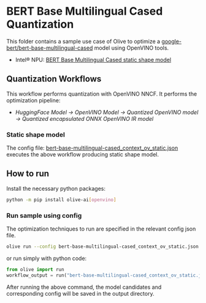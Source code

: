 # BERT Base Multilingual Cased Quantization

This folder contains a sample use case of Olive to optimize a [google-bert/bert-base-multilingual-cased](https://huggingface.co/google-bert/bert-base-multilingual-cased) model using OpenVINO tools.

- Intel® NPU: [BERT Base Multilingual Cased static shape model](#static-shape-model)

## Quantization Workflows

This workflow performs quantization with OpenVINO NNCF. It performs the optimization pipeline:

- *HuggingFace Model -> OpenVINO Model -> Quantized OpenVINO model -> Quantized encapsulated ONNX OpenVINO IR model*

### Static shape model

The config file: [bert-base-multilingual-cased_context_ov_static.json](bert-base-multilingual-cased_context_ov_static.json) executes the above workflow producing static shape model.

## How to run

Install the necessary python packages:

```bash
python -m pip install olive-ai[openvino]
```

### Run sample using config

The optimization techniques to run are specified in the relevant config json file.

```bash
olive run --config bert-base-multilingual-cased_context_ov_static.json
```

or run simply with python code:

```python
from olive import run
workflow_output = run("bert-base-multilingual-cased_context_ov_static.json")
```

After running the above command, the model candidates and corresponding config will be saved in the output directory.
